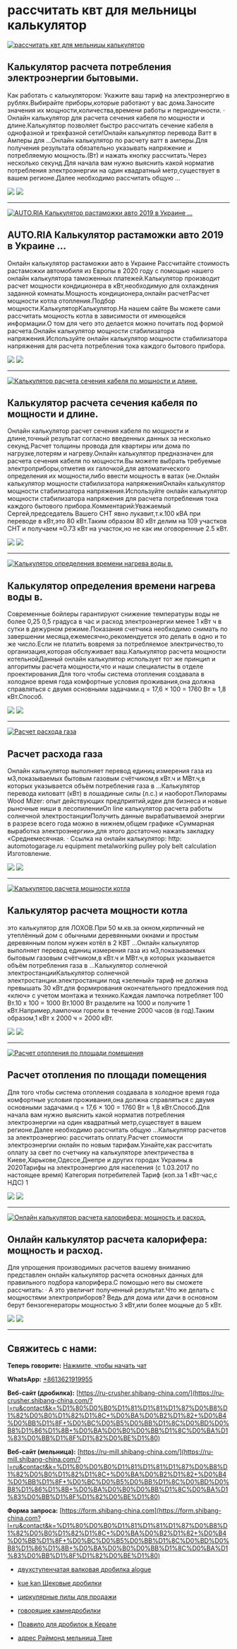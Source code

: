 # рассчитать квт для мельницы калькулятор

<a href="https://swt.shibang-china.com/?l=ru&img&k=%D1%80%D0%B0%D1%81%D1%81%D1%87%D0%B8%D1%82%D0%B0%D1%82%D1%8C+%D0%BA%D0%B2%D1%82+%D0%B4%D0%BB%D1%8F+%D0%BC%D0%B5%D0%BB%D1%8C%D0%BD%D0%B8%D1%86%D1%8B+%D0%BA%D0%B0%D0%BB%D1%8C%D0%BA%D1%83%D0%BB%D1%8F%D1%82%D0%BE%D1%80" target="_blank">![рассчитать квт для мельницы калькулятор](http://static.shibang-china.com/all-800x300/628.jpg)</a>

## Калькулятор расчета потребления электроэнергии бытовыми.
Как работать с калькулятором: Укажите ваш тариф на электроэнергию в рублях.Выбирайте приборы,которые работают у вас дома.Заносите значения их мощности,количества,времени работы и периодичности.&nbsp;&#0183;&#32;Онлайн калькулятор для расчета сечения кабеля по мощности и длине.Калькулятор позволяет быстро рассчитать сечение кабеля в однофазной и трехфазной сети!Онлайн калькулятор перевода Ватт в Амперы для …Онлайн калькулятор по расчету ватт в амперы.Для получения результата обязательно указывать напряжение и потребляемую мощность.(Вт) и нажать кнопку рассчитать.Через несколько секунд.Для начала вам нужно выяснить какой норматив потребления электроэнергии на один квадратный метр,существует в вашем регионе.Далее необходимо рассчитать общую …


<a href="https://whatsapp.shibangsoft.com/WhatsApp.php" target="_blank" title="WhatsApp">![](http://static.shibang-china.com/icon/whatsapp.png)</a> <a href="https://swt.shibang-china.com/?l=ru&icon&k=%D1%80%D0%B0%D1%81%D1%81%D1%87%D0%B8%D1%82%D0%B0%D1%82%D1%8C+%D0%BA%D0%B2%D1%82+%D0%B4%D0%BB%D1%8F+%D0%BC%D0%B5%D0%BB%D1%8C%D0%BD%D0%B8%D1%86%D1%8B+%D0%BA%D0%B0%D0%BB%D1%8C%D0%BA%D1%83%D0%BB%D1%8F%D1%82%D0%BE%D1%80" target="_blank">![](http://static.shibang-china.com/icon/chat-ru.png)</a>

---

<a href="https://swt.shibang-china.com/?l=ru&img&k=%D1%80%D0%B0%D1%81%D1%81%D1%87%D0%B8%D1%82%D0%B0%D1%82%D1%8C+%D0%BA%D0%B2%D1%82+%D0%B4%D0%BB%D1%8F+%D0%BC%D0%B5%D0%BB%D1%8C%D0%BD%D0%B8%D1%86%D1%8B+%D0%BA%D0%B0%D0%BB%D1%8C%D0%BA%D1%83%D0%BB%D1%8F%D1%82%D0%BE%D1%80" target="_blank">![AUTO.RIA Калькулятор растаможки авто 2019 в Украине …](http://static.shibang-china.com/all-800x300/921.jpg)</a>

## AUTO.RIA Калькулятор растаможки авто 2019 в Украине …
Онлайн калькулятор растаможки авто в Украине Рассчитайте стоимость растаможки автомобиля из Европы в 2020 году с помощью нашего онлайн калькулятора таможенных платежей.Калькулятор производит расчет мощности кондиционера в кВт,необходимую для охлаждения заданной комнаты.Мощность кондиционера,онлайн расчетРасчет мощности котла отопления.Подбор мощности.КалькуляторКалькулятор.На нашем сайте Вы можете сами рассчитать мощность котла в зависимости от имеющейся информации.О том для чего это делается можно почитать под формой расчета.Онлайн калькулятор мощности стабилизатора напряжения.Используйте онлайн калькулятор мощности стабилизатора напряжения для расчета потребления тока каждого бытового прибора.


<a href="https://whatsapp.shibangsoft.com/WhatsApp.php" target="_blank" title="WhatsApp">![](http://static.shibang-china.com/icon/whatsapp.png)</a> <a href="https://swt.shibang-china.com/?l=ru&icon&k=%D1%80%D0%B0%D1%81%D1%81%D1%87%D0%B8%D1%82%D0%B0%D1%82%D1%8C+%D0%BA%D0%B2%D1%82+%D0%B4%D0%BB%D1%8F+%D0%BC%D0%B5%D0%BB%D1%8C%D0%BD%D0%B8%D1%86%D1%8B+%D0%BA%D0%B0%D0%BB%D1%8C%D0%BA%D1%83%D0%BB%D1%8F%D1%82%D0%BE%D1%80" target="_blank">![](http://static.shibang-china.com/icon/chat-ru.png)</a>

---

<a href="https://swt.shibang-china.com/?l=ru&img&k=%D1%80%D0%B0%D1%81%D1%81%D1%87%D0%B8%D1%82%D0%B0%D1%82%D1%8C+%D0%BA%D0%B2%D1%82+%D0%B4%D0%BB%D1%8F+%D0%BC%D0%B5%D0%BB%D1%8C%D0%BD%D0%B8%D1%86%D1%8B+%D0%BA%D0%B0%D0%BB%D1%8C%D0%BA%D1%83%D0%BB%D1%8F%D1%82%D0%BE%D1%80" target="_blank">![Калькулятор расчета сечения кабеля по мощности и длине.](http://static.shibang-china.com/all-800x300/536.jpg)</a>

## Калькулятор расчета сечения кабеля по мощности и длине.
Онлайн калькулятор расчет сечения кабеля по мощности и длине,точный результат согласно введенных данных за несколько секунд.Расчет толщины провода для квартиры или дома по нагрузке,потерям и нагреву.Онлайн калькулятор предназначен для расчета сечения кабеля по мощности.Вы можете выбрать требуемые электроприборы,отметив их галочкой,для автоматического определения их мощности,либо ввести мощность в ватах (не.Онлайн калькулятор мощности стабилизатора напряженияОнлайн калькулятор мощности стабилизатора напряжения.Используйте онлайн калькулятор мощности стабилизатора напряжения для расчета потребления тока каждого бытового прибора.Комментарий:Уважаемый Сергей,председатель Вашего СНТ явно лукавит,т.к.100 кВА при переводе в кВт,это 80 кВт.Таким образом 80 кВт делим на 109 участков СНТ и получаем ≈0.73 кВт на участок,но не как им оговоренные 2.5 кВт.


<a href="https://whatsapp.shibangsoft.com/WhatsApp.php" target="_blank" title="WhatsApp">![](http://static.shibang-china.com/icon/whatsapp.png)</a> <a href="https://swt.shibang-china.com/?l=ru&icon&k=%D1%80%D0%B0%D1%81%D1%81%D1%87%D0%B8%D1%82%D0%B0%D1%82%D1%8C+%D0%BA%D0%B2%D1%82+%D0%B4%D0%BB%D1%8F+%D0%BC%D0%B5%D0%BB%D1%8C%D0%BD%D0%B8%D1%86%D1%8B+%D0%BA%D0%B0%D0%BB%D1%8C%D0%BA%D1%83%D0%BB%D1%8F%D1%82%D0%BE%D1%80" target="_blank">![](http://static.shibang-china.com/icon/chat-ru.png)</a>

---

<a href="https://swt.shibang-china.com/?l=ru&img&k=%D1%80%D0%B0%D1%81%D1%81%D1%87%D0%B8%D1%82%D0%B0%D1%82%D1%8C+%D0%BA%D0%B2%D1%82+%D0%B4%D0%BB%D1%8F+%D0%BC%D0%B5%D0%BB%D1%8C%D0%BD%D0%B8%D1%86%D1%8B+%D0%BA%D0%B0%D0%BB%D1%8C%D0%BA%D1%83%D0%BB%D1%8F%D1%82%D0%BE%D1%80" target="_blank">![Калькулятор определения времени нагрева воды в.](http://static.shibang-china.com/all-800x300/269.jpg)</a>

## Калькулятор определения времени нагрева воды в.
Современные бойлеры гарантируют снижение температуры воды не более 0,25 0,5 градуса в час и расход электроэнергии менее 1 кВт ч в сутки в дежурном режиме.Показания счетчика необходимо снимать по завершении месяца,ежемесячно,рекомендуется это делать в одно и то же число.Если не платить вовремя за потребляемое электричество,то организация,которая обслуживает ваш.Калькулятор расчета мощности котельнойДанный онлайн калькулятор использует тот же принцип и алгоритмы расчета мощности,что и наши специалисты в отделе проектирования.Для того чтобы система отопления создавала в холодное время года комфортные условия проживания,она должна справляться с двумя основными задачами.q = 17,6 &#215; 100 = 1760 Вт ≈ 1,8 кВт.Способ.


<a href="https://whatsapp.shibangsoft.com/WhatsApp.php" target="_blank" title="WhatsApp">![](http://static.shibang-china.com/icon/whatsapp.png)</a> <a href="https://swt.shibang-china.com/?l=ru&icon&k=%D1%80%D0%B0%D1%81%D1%81%D1%87%D0%B8%D1%82%D0%B0%D1%82%D1%8C+%D0%BA%D0%B2%D1%82+%D0%B4%D0%BB%D1%8F+%D0%BC%D0%B5%D0%BB%D1%8C%D0%BD%D0%B8%D1%86%D1%8B+%D0%BA%D0%B0%D0%BB%D1%8C%D0%BA%D1%83%D0%BB%D1%8F%D1%82%D0%BE%D1%80" target="_blank">![](http://static.shibang-china.com/icon/chat-ru.png)</a>

---

<a href="https://swt.shibang-china.com/?l=ru&img&k=%D1%80%D0%B0%D1%81%D1%81%D1%87%D0%B8%D1%82%D0%B0%D1%82%D1%8C+%D0%BA%D0%B2%D1%82+%D0%B4%D0%BB%D1%8F+%D0%BC%D0%B5%D0%BB%D1%8C%D0%BD%D0%B8%D1%86%D1%8B+%D0%BA%D0%B0%D0%BB%D1%8C%D0%BA%D1%83%D0%BB%D1%8F%D1%82%D0%BE%D1%80" target="_blank">![Расчет расхода газа](http://static.shibang-china.com/all-800x300/700.jpg)</a>

## Расчет расхода газа
Онлайн калькулятор выполняет перевод единиц измерения газа из м3,показываемых бытовым газовым счётчиком,в кВт.ч и МВт.ч,в которых указывается объём потребления газа в …Калькулятор перевода киловатт (кВт) в лошадиные силы (л.с.) и наоборот.Пилорамы Wood Mizer: опыт действующих предприятий,идеи для бизнеса и новые рыночные ниши в лесопиленииOn line калькулятор расчета работы солнечной электростанцииПолучить данные вырабатываемой энергии в разрезе всего года можно в нижнем,общем графике &#171;Суммарная выработка электроэнергии&#187;,для этого достаточно нажать закладку &#171;Среднемесячная.&nbsp;&#0183;&#32;Ссылка на онлайн калькулятор: http: automotogarage.ru equipment metalworking pulley poly belt calculation Изготовление.


<a href="https://whatsapp.shibangsoft.com/WhatsApp.php" target="_blank" title="WhatsApp">![](http://static.shibang-china.com/icon/whatsapp.png)</a> <a href="https://swt.shibang-china.com/?l=ru&icon&k=%D1%80%D0%B0%D1%81%D1%81%D1%87%D0%B8%D1%82%D0%B0%D1%82%D1%8C+%D0%BA%D0%B2%D1%82+%D0%B4%D0%BB%D1%8F+%D0%BC%D0%B5%D0%BB%D1%8C%D0%BD%D0%B8%D1%86%D1%8B+%D0%BA%D0%B0%D0%BB%D1%8C%D0%BA%D1%83%D0%BB%D1%8F%D1%82%D0%BE%D1%80" target="_blank">![](http://static.shibang-china.com/icon/chat-ru.png)</a>

---

<a href="https://swt.shibang-china.com/?l=ru&img&k=%D1%80%D0%B0%D1%81%D1%81%D1%87%D0%B8%D1%82%D0%B0%D1%82%D1%8C+%D0%BA%D0%B2%D1%82+%D0%B4%D0%BB%D1%8F+%D0%BC%D0%B5%D0%BB%D1%8C%D0%BD%D0%B8%D1%86%D1%8B+%D0%BA%D0%B0%D0%BB%D1%8C%D0%BA%D1%83%D0%BB%D1%8F%D1%82%D0%BE%D1%80" target="_blank">![Калькулятор расчета мощности котла](http://static.shibang-china.com/all-800x300/817.jpg)</a>

## Калькулятор расчета мощности котла
это калькулятор для ЛОХОВ.При 50 м.кв.за окном,кирпичный не утеплённый дом с обычными деревянными окнами и простым деревянным полом нужен котёл в 2 КВТ …Онлайн калькулятор выполняет перевод единиц измерения газа из м3,показываемых бытовым газовым счётчиком,в кВт.ч и МВт.ч,в которых указывается объём потребления газа в …Калькулятор солнечной электростанцииКалькулятор солнечной электростанции.электростанции под &#171;зеленый&#187; тариф не должна превышать 30 кВт.для формирования окончательного предложения под &#171;ключ&#187; с учетом монтажа и технико.Каждая лампочка потребляет 100 Вт.10 х 100 = 1000 Вт.1000 Вт разделите на 1000 и получите 1 кВт.Например,лампочки горели в течение 2000 часов (в год).Таким образом,1 кВт х 2000 ч = 2000 кВт.


<a href="https://whatsapp.shibangsoft.com/WhatsApp.php" target="_blank" title="WhatsApp">![](http://static.shibang-china.com/icon/whatsapp.png)</a> <a href="https://swt.shibang-china.com/?l=ru&icon&k=%D1%80%D0%B0%D1%81%D1%81%D1%87%D0%B8%D1%82%D0%B0%D1%82%D1%8C+%D0%BA%D0%B2%D1%82+%D0%B4%D0%BB%D1%8F+%D0%BC%D0%B5%D0%BB%D1%8C%D0%BD%D0%B8%D1%86%D1%8B+%D0%BA%D0%B0%D0%BB%D1%8C%D0%BA%D1%83%D0%BB%D1%8F%D1%82%D0%BE%D1%80" target="_blank">![](http://static.shibang-china.com/icon/chat-ru.png)</a>

---

<a href="https://swt.shibang-china.com/?l=ru&img&k=%D1%80%D0%B0%D1%81%D1%81%D1%87%D0%B8%D1%82%D0%B0%D1%82%D1%8C+%D0%BA%D0%B2%D1%82+%D0%B4%D0%BB%D1%8F+%D0%BC%D0%B5%D0%BB%D1%8C%D0%BD%D0%B8%D1%86%D1%8B+%D0%BA%D0%B0%D0%BB%D1%8C%D0%BA%D1%83%D0%BB%D1%8F%D1%82%D0%BE%D1%80" target="_blank">![Расчет отопления по площади помещения](http://static.shibang-china.com/all-800x300/150.jpg)</a>

## Расчет отопления по площади помещения
Для того чтобы система отопления создавала в холодное время года комфортные условия проживания,она должна справляться с двумя основными задачами.q = 17,6 &#215; 100 = 1760 Вт ≈ 1,8 кВт.Способ.Для начала вам нужно выяснить какой норматив потребления электроэнергии на один квадратный метр,существует в вашем регионе.Далее необходимо рассчитать общую …Калькулятор расчетов за электроэнергию: рассчитать оплату.Расчет стоимости электроэнергии онлайн по новым тарифам.Узнайте,как рассчитать оплату за свет по счетчику на калькуляторе электричества в Киеве,Харькове,Одессе,Днепре и других городах Украины.в 2020Тарифы на электроэнергию для населения (с 1.03.2017 по настоящее время) Категория потребителей Тариф (коп.за 1 кВт⋅час,с НДС) 1


<a href="https://whatsapp.shibangsoft.com/WhatsApp.php" target="_blank" title="WhatsApp">![](http://static.shibang-china.com/icon/whatsapp.png)</a> <a href="https://swt.shibang-china.com/?l=ru&icon&k=%D1%80%D0%B0%D1%81%D1%81%D1%87%D0%B8%D1%82%D0%B0%D1%82%D1%8C+%D0%BA%D0%B2%D1%82+%D0%B4%D0%BB%D1%8F+%D0%BC%D0%B5%D0%BB%D1%8C%D0%BD%D0%B8%D1%86%D1%8B+%D0%BA%D0%B0%D0%BB%D1%8C%D0%BA%D1%83%D0%BB%D1%8F%D1%82%D0%BE%D1%80" target="_blank">![](http://static.shibang-china.com/icon/chat-ru.png)</a>

---

<a href="https://swt.shibang-china.com/?l=ru&img&k=%D1%80%D0%B0%D1%81%D1%81%D1%87%D0%B8%D1%82%D0%B0%D1%82%D1%8C+%D0%BA%D0%B2%D1%82+%D0%B4%D0%BB%D1%8F+%D0%BC%D0%B5%D0%BB%D1%8C%D0%BD%D0%B8%D1%86%D1%8B+%D0%BA%D0%B0%D0%BB%D1%8C%D0%BA%D1%83%D0%BB%D1%8F%D1%82%D0%BE%D1%80" target="_blank">![Онлайн калькулятор расчета калорифера: мощность и расход.](http://static.shibang-china.com/all-800x300/265.jpg)</a>

## Онлайн калькулятор расчета калорифера: мощность и расход.
Для упрощения производимых расчетов вашему вниманию представлен онлайн калькулятор расчета основных данных для правильного подбора калорифера.С помощью него вы сможете рассчитать:&nbsp;&#0183;&#32;А это увеличит полученный результат.Что же делать с мощностями электроприборов? Ведь для дома или дачи в основном берут бензогенераторы мощностью 3 кВт,или более мощные до 5 кВт.

<a href="https://whatsapp.shibangsoft.com/WhatsApp.php" target="_blank" title="WhatsApp">![](http://static.shibang-china.com/icon/whatsapp.png)</a> <a href="https://swt.shibang-china.com/?l=ru&icon&k=%D1%80%D0%B0%D1%81%D1%81%D1%87%D0%B8%D1%82%D0%B0%D1%82%D1%8C+%D0%BA%D0%B2%D1%82+%D0%B4%D0%BB%D1%8F+%D0%BC%D0%B5%D0%BB%D1%8C%D0%BD%D0%B8%D1%86%D1%8B+%D0%BA%D0%B0%D0%BB%D1%8C%D0%BA%D1%83%D0%BB%D1%8F%D1%82%D0%BE%D1%80" target="_blank">![](http://static.shibang-china.com/icon/chat-ru.png)</a>

---
## Свяжитесь с нами:

**Теперь говорите:** [Нажмите, чтобы начать чат](https://swt.shibang-china.com?l=ru&contact&k=%D1%80%D0%B0%D1%81%D1%81%D1%87%D0%B8%D1%82%D0%B0%D1%82%D1%8C+%D0%BA%D0%B2%D1%82+%D0%B4%D0%BB%D1%8F+%D0%BC%D0%B5%D0%BB%D1%8C%D0%BD%D0%B8%D1%86%D1%8B+%D0%BA%D0%B0%D0%BB%D1%8C%D0%BA%D1%83%D0%BB%D1%8F%D1%82%D0%BE%D1%80)

**WhatsApp:**  [+8613621919955](https://whatsapp.shibangsoft.com/WhatsApp.php)

**Веб-сайт (дробилка):** [https://ru-crusher.shibang-china.com/](https://ru-crusher.shibang-china.com/?l=ru&contact&k=%D1%80%D0%B0%D1%81%D1%81%D1%87%D0%B8%D1%82%D0%B0%D1%82%D1%8C+%D0%BA%D0%B2%D1%82+%D0%B4%D0%BB%D1%8F+%D0%BC%D0%B5%D0%BB%D1%8C%D0%BD%D0%B8%D1%86%D1%8B+%D0%BA%D0%B0%D0%BB%D1%8C%D0%BA%D1%83%D0%BB%D1%8F%D1%82%D0%BE%D1%80)

**Веб-сайт (мельница):** [https://ru-mill.shibang-china.com/](https://ru-mill.shibang-china.com/?l=ru&contact&k=%D1%80%D0%B0%D1%81%D1%81%D1%87%D0%B8%D1%82%D0%B0%D1%82%D1%8C+%D0%BA%D0%B2%D1%82+%D0%B4%D0%BB%D1%8F+%D0%BC%D0%B5%D0%BB%D1%8C%D0%BD%D0%B8%D1%86%D1%8B+%D0%BA%D0%B0%D0%BB%D1%8C%D0%BA%D1%83%D0%BB%D1%8F%D1%82%D0%BE%D1%80)

**Форма запроса:** [https://form.shibang-china.com](https://form.shibang-china.com?l=ru&contact&k=%D1%80%D0%B0%D1%81%D1%81%D1%87%D0%B8%D1%82%D0%B0%D1%82%D1%8C+%D0%BA%D0%B2%D1%82+%D0%B4%D0%BB%D1%8F+%D0%BC%D0%B5%D0%BB%D1%8C%D0%BD%D0%B8%D1%86%D1%8B+%D0%BA%D0%B0%D0%BB%D1%8C%D0%BA%D1%83%D0%BB%D1%8F%D1%82%D0%BE%D1%80)

* [двухступенчатая валковая дробилка alogue](../121/%D0%B4%D0%B2%D1%83%D1%85%D1%81%D1%82%D1%83%D0%BF%D0%B5%D0%BD%D1%87%D0%B0%D1%82%D0%B0%D1%8F%20%D0%B2%D0%B0%D0%BB%D0%BA%D0%BE%D0%B2%D0%B0%D1%8F%20%D0%B4%D1%80%D0%BE%D0%B1%D0%B8%D0%BB%D0%BA%D0%B0%20alogue.md)

* [kue kan Щековые дробилки](../124/kue%20kan%20%D0%A9%D0%B5%D0%BA%D0%BE%D0%B2%D1%8B%D0%B5%20%D0%B4%D1%80%D0%BE%D0%B1%D0%B8%D0%BB%D0%BA%D0%B8.md)

* [циркулярные пилы для продажи](../121/%D1%86%D0%B8%D1%80%D0%BA%D1%83%D0%BB%D1%8F%D1%80%D0%BD%D1%8B%D0%B5%20%D0%BF%D0%B8%D0%BB%D1%8B%20%D0%B4%D0%BB%D1%8F%20%D0%BF%D1%80%D0%BE%D0%B4%D0%B0%D0%B6%D0%B8.md)

* [говорящие камнедробилки](../125/%D0%B3%D0%BE%D0%B2%D0%BE%D1%80%D1%8F%D1%89%D0%B8%D0%B5%20%D0%BA%D0%B0%D0%BC%D0%BD%D0%B5%D0%B4%D1%80%D0%BE%D0%B1%D0%B8%D0%BB%D0%BA%D0%B8.md)

* [Правило для дробилок в Керале](../125/%D0%9F%D1%80%D0%B0%D0%B2%D0%B8%D0%BB%D0%BE%20%D0%B4%D0%BB%D1%8F%20%D0%B4%D1%80%D0%BE%D0%B1%D0%B8%D0%BB%D0%BE%D0%BA%20%D0%B2%20%D0%9A%D0%B5%D1%80%D0%B0%D0%BB%D0%B5.md)

* [адрес Раймонд мельница Тане](../125/%D0%B0%D0%B4%D1%80%D0%B5%D1%81%20%D0%A0%D0%B0%D0%B9%D0%BC%D0%BE%D0%BD%D0%B4%20%D0%BC%D0%B5%D0%BB%D1%8C%D0%BD%D0%B8%D1%86%D0%B0%20%D0%A2%D0%B0%D0%BD%D0%B5.md)